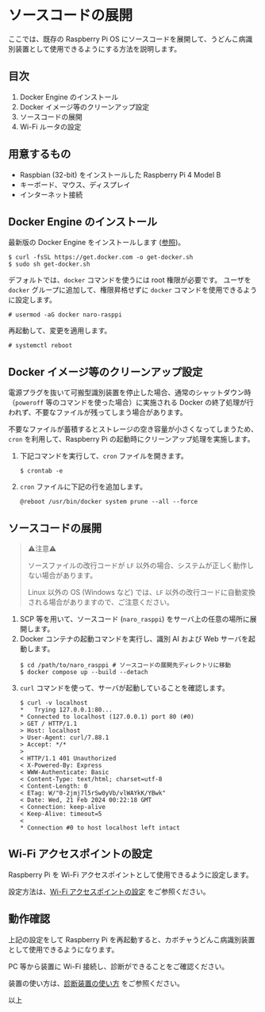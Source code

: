 # ソースコードの展開

ここでは、既存の Raspberry Pi OS にソースコードを展開して、うどんこ病識別装置として使用できるようにする方法を説明します。

## 目次

1. Docker Engine のインストール
1. Docker イメージ等のクリーンアップ設定
1. ソースコードの展開
1. Wi-Fi ルータの設定

## 用意するもの

* Raspbian (32-bit) をインストールした Raspberry Pi 4 Model B
* キーボード、マウス、ディスプレイ
* インターネット接続

## Docker Engine のインストール

最新版の Docker Engine をインストールします ([参照](https://docs.docker.com/engine/install/debian/#install-using-the-convenience-script))。

```console
$ curl -fsSL https://get.docker.com -o get-docker.sh
$ sudo sh get-docker.sh
```

デフォルトでは、`docker` コマンドを使うには root 権限が必要です。
ユーザを `docker` グループに追加して、権限昇格せずに `docker` コマンドを使用できるように設定します。

```console
# usermod -aG docker naro-rasppi
```

再起動して、変更を適用します。

```console
# systemctl reboot
```

## Docker イメージ等のクリーンアップ設定

電源プラグを抜いて可搬型識別装置を停止した場合、通常のシャットダウン時（`poweroff` 等のコマンドを使った場合）に実施される Docker の終了処理が行われず、不要なファイルが残ってしまう場合があります。

不要なファイルが蓄積するとストレージの空き容量が小さくなってしまうため、`cron` を利用して、Raspberry Pi の起動時にクリーンアップ処理を実施します。

1. 下記コマンドを実行して、`cron` ファイルを開きます。
    ```console
    $ crontab -e
    ```
1. `cron` ファイルに下記の行を追加します。
    ```
    @reboot /usr/bin/docker system prune --all --force
    ```

## ソースコードの展開

> ⚠️注意⚠️
> 
> ソースファイルの改行コードが `LF` 以外の場合、システムが正しく動作しない場合があります。
> 
> Linux 以外の OS (Windows など) では、`LF` 以外の改行コードに自動変換される場合がありますので、ご注意ください。

1. SCP 等を用いて、ソースコード (`naro_rasppi`) をサーバ上の任意の場所に展開します。
1. Docker コンテナの起動コマンドを実行し、識別 AI および Web サーバを起動します。
    ```console
    $ cd /path/to/naro_rasppi # ソースコードの展開先ディレクトリに移動
    $ docker compose up --build --detach
    ```
1. `curl` コマンドを使って、サーバが起動していることを確認します。
    ```console
    $ curl -v localhost
    *   Trying 127.0.0.1:80...
    * Connected to localhost (127.0.0.1) port 80 (#0)
    > GET / HTTP/1.1
    > Host: localhost
    > User-Agent: curl/7.88.1
    > Accept: */*
    >
    < HTTP/1.1 401 Unauthorized
    < X-Powered-By: Express
    < WWW-Authenticate: Basic
    < Content-Type: text/html; charset=utf-8
    < Content-Length: 0
    < ETag: W/"0-2jmj7l5rSw0yVb/vlWAYkK/YBwk"
    < Date: Wed, 21 Feb 2024 00:22:18 GMT
    < Connection: keep-alive
    < Keep-Alive: timeout=5
    <
    * Connection #0 to host localhost left intact
    ```

## Wi-Fi アクセスポイントの設定

Raspberry Pi を Wi-Fi アクセスポイントとして使用できるように設定します。

設定方法は、[Wi-Fi アクセスポイントの設定](./configure_wifi.md) をご参照ください。

## 動作確認

上記の設定をして Raspberry Pi を再起動すると、カボチャうどんこ病識別装置として使用できるようになります。

PC 等から装置に Wi-Fi 接続し、診断ができることをご確認ください。

装置の使い方は、[診断装置の使い方](./how_to_use.md) をご参照ください。

以上